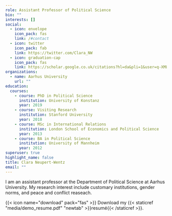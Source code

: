 ```yaml
---
role: Assistant Professor of Political Science
bio: ""
interests: []
social:
  - icon: envelope
    icon_pack: fas
    link: /#contact
  - icon: twitter
    icon_pack: fab
    link: https://twitter.com/Clara_NW
  - icon: graduation-cap
    icon_pack: fas
    link: https://scholar.google.co.uk/citations?hl=da&pli=1&user=q-XMLtAAAAAJ
organizations:
  - name: Aarhus University
    url: ""
education:
  courses:
    - course: PhD in Political Science
      institution: University of Konstanz
      year: 2019
    - course: Visiting Research
      institution: Stanford University
      year: 2018
    - course: MSc in International Relations
      institution: London School of Economics and Political Science
      year: 2013
    - course: BA in Political Science
      institution: University of Mannheim
      year: 2012
superuser: true
highlight_name: false
title: Clara Neupert-Wentz
email: ""
---
```

I am an assistant professor at the Department of Political Science at Aarhus University. My research interest include customary institutions, gender norms, and peace and conflict reaseach.



{{< icon name="download" pack="fas" >}} Download my {{< staticref "media/demo_resume.pdf" "newtab" >}}resumé{{< /staticref >}}.